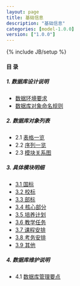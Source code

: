 ```yaml
---
layout: page
title: 基础信息 
description: "基础信息"
categories: [model-1.0.0]
version: ["1.0.0"]
---
```

{% include JB/setup %}

#### 目 录

##### 1. 数据库设计说明
  * [数据环境要求](env.html)
  * [数据库对象命名规则](rules.html)
  
##### 2. 数据库对象列表
  * 2.1 [表格一览](tables.html)
  * 2.2 [序列一览](sequences.html)
  * 2.3 [模块关系图](images.html)

##### 3. 具体模块明细
* [3.1 国标](gb.html)
* [3.2 校标](xb.html)
* [3.3 部标](jb.html)
* [3.4 核心部分](core.html)
* [3.5 培养计划](plan.html)
* [3.6 教学任务](lesson.html)
* [3.7 课程安排](schedule.html)
* [3.8 考务安排](exam.html)
* [3.9 其他](misc.html)

##### 4. 数据库维护说明
  * 4.1 [数据库管理要点](mantain.html)
